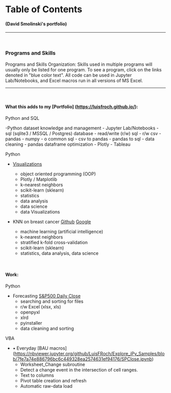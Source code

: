 # **Table of Contents**
#### (David Smolinski's portfolio)
___
<br>

### **Programs and Skills**
Programs and Skills Organization: Skills used in multiple programs will usually only be listed for one program. To see a program, click on the links denoted in "blue color text". All code can be used in Jupyter Lab/Notebooks, and Excel macros run in all versions of MS Excel.
___
<br>

#### **What this adds to my [Portfolio] (https://luisfroch.github.io/):**

Python and SQL

-Python dataset knowledge and management
    - Jupyter Lab/Notebooks
    - sql (sqlite3 / MSSQL / Postgres) database
    - read/write (r/w) sql
    - r/w csv
    - pandas
    - numpy
    - o	common sql
    - csv to pandas
    - pandas to sql
    -	data cleaning
    -	pandas dataframe optimization
    -	Plotly
    -	Tableau


Python

- [Visualizations](https://luisfroch.github.io/2019/01/25/Experiments-and-Visualizations.html)
    - object oriented programming (OOP)
    - Plotly / Matplotlib
    - k-nearest neighbors
    - scikit-learn (sklearn)
    - statistics
    - data analysis
    - data science
    - data Visualizations

- KNN on breast cancer [Github](https://github.com/DavidSmolinski/portfolio/blob/master/machine%20learning%20breast%20cancer/machine_learning_bc.ipynb)  [Google](https://colab.research.google.com/drive/16evW7ZgGegf7W-fx_NeSp27EM0BmhZlh)
    - machine learning (artificial intelligence)
    - k-nearest neighbors
    - stratified k-fold cross-validation
    - scikit-learn (sklearn)
    - statistics, data analysis, data science

<br>

#### **Work:**

Python

- Forecasting [S&P500 Daily Close](https://nbviewer.jupyter.org/github/LuisFRoch/Explore_iPy_Samples/blob/7fe7a74e886796bc6c449328ea2574631ef94176/SPClose.ipynb)
    - searching and sorting for files
    - r/w Excel (xlsx, xls)
    - openpyxl
    - xlrd
    - pyinstaller
    - data cleaning and sorting

VBA

- •	Everyday [BAU macros] (https://nbviewer.jupyter.org/github/LuisFRoch/Explore_iPy_Samples/blob/7fe7a74e886796bc6c449328ea2574631ef94176/SPClose.ipynb)
    - Worksheet_Change subroutine
    - Detect a change event in the intersection of cell ranges.
    - Text to columns
    - Pivot table creation and refresh
    - Automatic raw-data load

<br>
